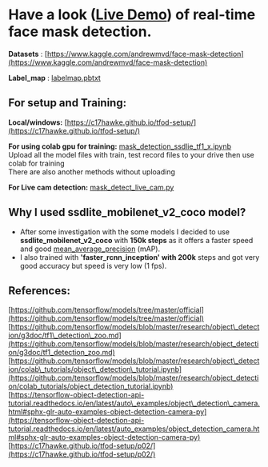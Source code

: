 # **Have a look (**[**Live Demo**](https://www.linkedin.com/feed/update/urn:li:activity:6700769763758542848/)**) of real-time face mask detection.**

**Datasets** : [https://www.kaggle.com/andrewmvd/face-mask-detection](https://www.kaggle.com/andrewmvd/face-mask-detection)

**Label\_map** : [labelmap.pbtxt](https://github.com/AnuragBalsaraf/Mask-Nomask-Detection-With-FasterRCNN-and-SSD-Mobilenet/blob/main/labelmap.pbtxt)

## **For setup and Training:**

**Local/windows:** [https://c17hawke.github.io/tfod-setup/](https://c17hawke.github.io/tfod-setup/)

**For using colab gpu for training:** [mask\_detection\_ssdlie\_tf1\_x.ipynb](https://https://github.com/AnuragBalsaraf/Mask-Nomask-Detection-With-FasterRCNN-and-SSD-Mobilenet/blob/main/MaskNoMask_Faster_RCNN.ipynb)</br>
Upload all the model files with train, test record files to your drive then use colab for training</br>
There are also another methods without uploading</br>

**For Live cam detection:** [mask\_detect\_live\_cam.py](https://github.com/hgoyal194/real-time-facemask-detection/blob/master/mask_detect_live_cam.py)

## Why I used ssdlite\_mobilenet\_v2\_coco model?

- After some investigation with the some models I decided to use  **ssdlite\_mobilenet\_v2\_coco** with **150k steps**  as it offers a faster speed and good [mean\_average\_precision](http://cocodataset.org/#detection-eval) (mAP).
- I also trained with **&#39;faster\_rcnn\_inception&#39; with 200k** steps and got very good accuracy but speed is very low (1 fps).

## **References:**

[https://github.com/tensorflow/models/tree/master/official](https://github.com/tensorflow/models/tree/master/official)</br>
[https://github.com/tensorflow/models/blob/master/research/object\_detection/g3doc/tf1\_detection\_zoo.md](https://github.com/tensorflow/models/blob/master/research/object_detection/g3doc/tf1_detection_zoo.md)</br>
[https://github.com/tensorflow/models/blob/master/research/object\_detection/colab\_tutorials/object\_detection\_tutorial.ipynb](https://github.com/tensorflow/models/blob/master/research/object_detection/colab_tutorials/object_detection_tutorial.ipynb)</br>
[https://tensorflow-object-detection-api-tutorial.readthedocs.io/en/latest/auto\_examples/object\_detection\_camera.html#sphx-glr-auto-examples-object-detection-camera-py](https://tensorflow-object-detection-api-tutorial.readthedocs.io/en/latest/auto_examples/object_detection_camera.html#sphx-glr-auto-examples-object-detection-camera-py)</br>
[https://c17hawke.github.io/tfod-setup/p02/](https://c17hawke.github.io/tfod-setup/p02/)
